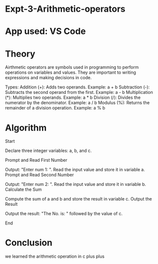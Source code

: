 # Expt-3-Arithmetic-operators
# App used: VS Code
# Theory
Airthmetic operators are symbols used in programming to perform operations on variables and values. They are important to writing expressions and making decisions in code.

Types:
Addition (+): Adds two operands. Example: a + b Subtraction (-): Subtracts the second operand from the first. Example: a - b Multiplication (*): Multiplies two operands. Example: a * b Division (/): Divides the numerator by the denominator. Example: a / b Modulus (%): Returns the remainder of a division operation. Example: a % b
# Algorithm
Start

Declare three integer variables: a, b, and c.

Prompt and Read First Number

Output: "Enter num 1: ". Read the input value and store it in variable a. Prompt and Read Second Number

Output: "Enter num 2: ". Read the input value and store it in variable b. Calculate the Sum

Compute the sum of a and b and store the result in variable c. Output the Result

Output the result: "The No. is: " followed by the value of c.

End

# Conclusion
we learned the arithmetic operation in c plus plus
